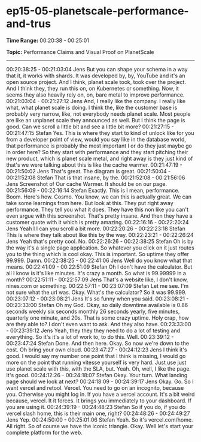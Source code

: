 # ep15-05-planetscale-performance-and-trus

**Time Range:** 00:20:38 - 00:25:01

**Topic:** Performance Claims and Visual Proof on PlanetScale

---

00:20:38:25 - 00:21:03:04
Jens
But you can shape your schema in a way that it, it works with shards. It was developed by, by,
YouTube and it's an open source project. And I think, planet scale took, took over the project.
And I think they, they run this on, on Kubernetes or something. Now, it seems they also heavily
rely on, on, bare metal to improve performance.
00:21:03:04 - 00:21:27:12
Jens
And, I really like the company. I really like what, what planet scale is doing. I think the, like the
customer base is probably very narrow, like, not everybody needs planet scale. Most people are
like an unplanet scale they announced as well. But I think the page is good. Can we scroll a little
bit and see a little bit more?
00:21:27:15 - 00:21:47:15
Stefan
Yes. This is where they start to kind of unlock like for you from a developer point of view, would
you say like in the database world, that performance is probably the most important I or do they
just maybe go in order here? So they start with performance and they start pitching their new
product, which is planet scale metal, and right away is they just kind of that's we were talking
about this is like the cache warmer.
00:21:47:19 - 00:21:50:02
Jens
That's great. The diagram is great.
00:21:50:04 - 00:21:52:08
Stefan
That is that insane, by the.
00:21:52:08 - 00:21:56:06
Jens
Screenshot of Our cache Warmer. It should be on our page.
00:21:56:09 - 00:22:16:14
Stefan
Exactly. This is I mean, performance. Boom. Here's how. Cosmo. You know, we can this is
actually great. We can take some learnings from here. But look at this. They put right away
performance. They tell you what it does. They have this non like you can't even argue with this
screenshot. That's pretty insane. And then they have a customer quote with it which is pretty
amazing.
00:22:16:16 - 00:22:20:24
Jens
Yeah I I can you scroll a bit more.
00:22:20:26 - 00:22:23:18
Stefan
This is where they talk about like this by the way.
00:22:23:21 - 00:22:26:24
Jens
Yeah that's pretty cool. No.
00:22:26:26 - 00:22:38:25
Stefan
Oh is by the way it's a single page application. So whatever you click on it just routes you to the
thing which is cool okay. This is important. So uptime they offer 99.999. Damn.
00:22:38:25 - 00:22:41:06
Jens
Well do you know what that means.
00:22:41:09 - 00:22:51:09
Stefan
Oh I don't have the calculator. But all I know is it's like minutes. It's crazy a month. So what is
99.99999 in a month?
00:22:51:11 - 00:22:57:09
Jens
That's a website like, I don't know, nines.com or something.
00:22:57:11 - 00:23:07:09
Stefan
Let me see. I'm not sure what the url was. Okay. What's the calculator? So it was 99.999.
00:23:07:12 - 00:23:08:21
Jens
It's so funny when you said.
00:23:08:21 - 00:23:33:00
Stefan
Oh my God. Okay, so daily downtime available is 0.86 seconds weekly six seconds monthly 26
seconds yearly, five minutes, quarterly one minute, and 20s. That is some crazy uptime. Holy
crap, how are they able to? I don't even want to ask. And they also have.
00:23:33:00 - 00:23:39:12
Jens
Yeah, they they they need to do a lot of testing and everything. So it's it's a lot of work to, to do
this. Well.
00:23:39:12 - 00:23:47:24
Stefan
Done. And then here. Okay. So now we're down to the cost. Oh bring your own cloud.
00:23:47:27 - 00:24:12:23
Jens
I think it's good. I would say my number one point that I think is missing, I would go more on the
point that running vitesse yourself is very hard. Just use just use planet scale with this, with the
SLA, but. Yeah. Oh, well, I like the page. It's good.
00:24:12:26 - 00:24:18:07
Stefan
Okay. Your turn. What landing page should we look at next?
00:24:18:09 - 00:24:39:17
Jens
Okay. Go. So I want vercel and retool. Vercel. You need to go on an incognito, because you.
Otherwise you might log in. If you have a vercel account. It's a bit weird because, vercel. It it
forces. It brings you immediately to your dashboard. If you are using it.
00:24:39:19 - 00:24:48:23
Stefan
So if you do, if you do vercel slash home, this is their main one, right?
00:24:48:26 - 00:24:49:27
Jens
Yep.
00:24:50:00 - 00:25:01:06
Stefan
Yeah. So it's vercel.com/home. All right. So of course we have the iconic triangle. Okay. Well
let's start your complete platform for the web.